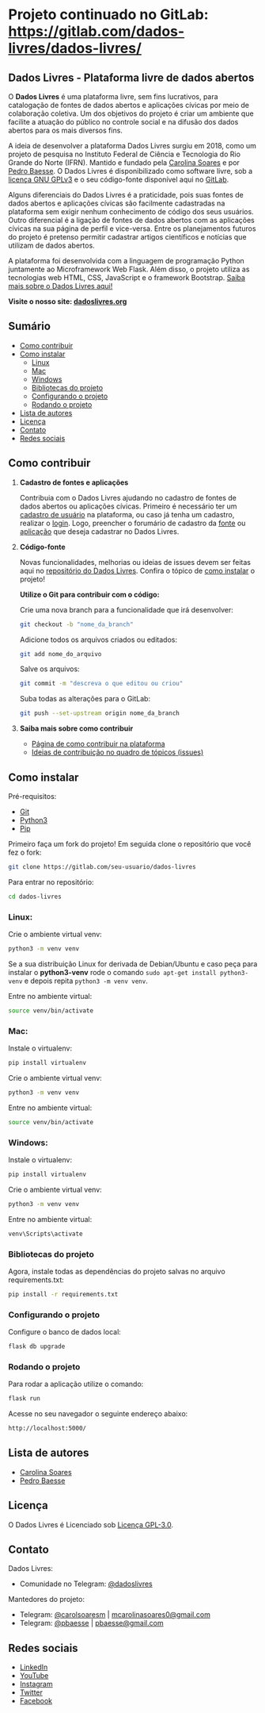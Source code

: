 # Projeto continuado no GitLab: https://gitlab.com/dados-livres/dados-livres/

## Dados Livres - Plataforma livre de dados abertos

O **Dados Livres** é uma plataforma livre, sem fins lucrativos, para catalogação de fontes de dados abertos e aplicações cívicas por meio de colaboração coletiva. Um dos objetivos do projeto é criar um ambiente que facilite a atuação do público no controle social e na difusão dos dados abertos para os mais diversos fins.

A ideia de desenvolver a plataforma Dados Livres surgiu em 2018, como um projeto de pesquisa no Instituto Federal de Ciência e Tecnologia do Rio Grande do Norte (IFRN). Mantido e fundado pela [Carolina Soares](https://gitlab.com/mariacarolinass) e por [Pedro Baesse](https://gitlab.com/pbaesse). O Dados Livres é disponibilizado como software livre, sob a [licença GNU GPLv3](https://gitlab.com/dados-livres/dados-livres/-/blob/master/LICENSE) e o seu código-fonte disponível aqui no [GitLab](https://gitlab.com/dados-livres/dados-livres/).

Alguns diferenciais do Dados Livres é a praticidade, pois suas fontes de dados abertos e aplicações cívicas são facilmente cadastradas na plataforma sem exigir nenhum conhecimento de código dos seus usuários. Outro diferencial é a ligação de fontes de dados abertos com as aplicações cívicas na sua página de perfil e vice-versa. Entre os planejamentos futuros do projeto é pretenso permitir cadastrar artigos científicos e notícias que utilizam de dados abertos.

A plataforma foi desenvolvida com a linguagem de programação Python juntamente ao Microframework Web Flask. Além disso, o projeto utiliza as tecnologias web HTML, CSS, JavaScript e o framework Bootstrap. [Saiba mais sobre o Dados Livres aqui!](https://dadoslivres.org/about)

**Visite o nosso site: [dadoslivres.org](https://dadoslivres.org/)**

## Sumário

* [Como contribuir](#como-contribuir)
* [Como instalar](#como-instalar)
    * [Linux](#linux)
    * [Mac](#mac)
    * [Windows](#windows)
    * [Bibliotecas do projeto](#bibliotecas-do-projeto)
    * [Configurando o projeto](#configurando-o-projeto)
    * [Rodando o projeto](#rodando-o-projeto)
* [Lista de autores](#lista-de-autores)
* [Licença](#licença)
* [Contato](#contato)
* [Redes sociais](#redes-sociais)

## Como contribuir

1. **Cadastro de fontes e aplicações**

    Contribuia com o Dados Livres ajudando no cadastro de fontes de dados abertos ou aplicações cívicas. Primeiro é necessário ter um [cadastro de usuário](https://dadoslivers.org/auth/register_request) na plataforma, ou caso já tenha um cadastro, realizar o [login](https://dadoslivres.org/auth/login). Logo, preencher o forumário de cadastro da [fonte](https://dadoslivres.org/register_source) ou [aplicação](https://dadoslivres.org/register_software) que deseja cadastrar no Dados Livres.
    
2. **Código-fonte**

    Novas funcionalidades, melhorias ou ideias de issues devem ser feitas aqui no [repositório do Dados Livres](https://gitlab.com/dados-livres/dados-livres). Confira o tópico de [como instalar](#como-instalar) o projeto!

    **Utilize o Git para contribuir com o código:**

    Crie uma nova branch para a funcionalidade que irá desenvolver:

    ```sh
    git checkout -b "nome_da_branch"
    ```

    Adicione todos os arquivos criados ou editados:

    ```sh
    git add nome_do_arquivo
    ```

    Salve os arquivos:

    ```sh
    git commit -m "descreva o que editou ou criou"
    ```

    Suba todas as alterações para o GitLab:

    ```sh
    git push --set-upstream origin nome_da_branch
    ```

3. **Saiba mais sobre como contribuir**

    - [Página de como contribuir na plataforma](https://dadoslivres.org/how_to_contribute)
    - [Ideias de contribuição no quadro de tópicos (issues)](https://gitlab.com/dados-livres/dados-livres/-/boards)

## Como instalar

Pré-requisitos:

- [Git](https://git-scm.com/downloads)
- [Python3](https://www.python.org/downloads/)
- [Pip](https://pip.pypa.io/en/stable/installation/)

Primeiro faça um fork do projeto! Em seguida clone o repositório que você fez o fork:

```sh
git clone https://gitlab.com/seu-usuario/dados-livres
```

Para entrar no repositório:

```sh
cd dados-livres
```

### Linux:

Crie o ambiente virtual venv:

```sh
python3 -m venv venv
```

Se a sua distribuição Linux for derivada de Debian/Ubuntu e caso peça para instalar o **python3-venv** rode o comando `sudo apt-get install python3-venv` e depois repita `python3 -m venv venv`.

Entre no ambiente virtual:

```sh
source venv/bin/activate
```

### Mac:

Instale o virtualenv:

```sh
pip install virtualenv
```

Crie o ambiente virtual venv:

```sh
python3 -m venv venv
```

Entre no ambiente virtual:

```sh
source venv/bin/activate
```

### Windows:

Instale o virtualenv:

```sh
pip install virtualenv
```

Crie o ambiente virtual venv:

```sh
python3 -m venv venv
```

Entre no ambiente virtual:

```sh
venv\Scripts\activate
```

### Bibliotecas do projeto 

Agora, instale todas as dependências do projeto salvas no arquivo requirements.txt:

```sh
pip install -r requirements.txt
```

### Configurando o projeto

Configure o banco de dados local:

```sh
flask db upgrade
```

### Rodando o projeto

Para rodar a aplicação utilize o comando:

```sh
flask run
```

Acesse no seu navegador o seguinte endereço abaixo:

```sh
http://localhost:5000/
```

## Lista de autores

- [Carolina Soares](https://mariacarolinass.github.io/carolinasoares/)
- [Pedro Baesse](https://www.pbaesse.net/)

## Licença

O Dados Livres é Licenciado sob [Licença GPL-3.0](https://gitlab.com/dados-livres/dados-livres/-/blob/master/LICENSE).

## Contato

Dados Livres:

- Comunidade no Telegram: [@dadoslivres](https://t.me/dadoslivres)

Mantedores do projeto:

- Telegram: [@carolsoaresm](https://t.me/carolsoaresm) | mcarolinasoares0@gmail.com
- Telegram: [@pbaesse](https://t.me/pbaesse) | pbaesse@gmail.com

## Redes sociais

- [LinkedIn](https://www.linkedin.com/company/dados-livres/)
- [YouTube](https://www.youtube.com/channel/UCo1LRnYUpCXejZAckGvWmGA)
- [Instagram](https://www.instagram.com/dadoslivres/)
- [Twitter](https://twitter.com/dadoslivres)
- [Facebook](https://www.facebook.com/dadoslivres)

